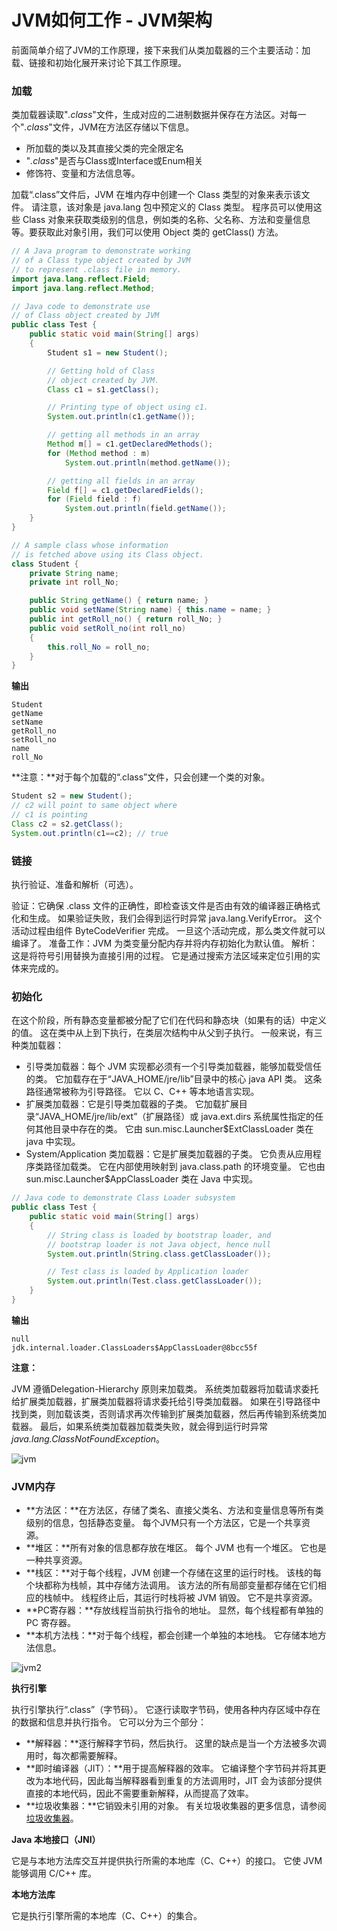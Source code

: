 # JVM如何工作 - JVM架构

前面简单介绍了JVM的工作原理，接下来我们从类加载器的三个主要活动：加载、链接和初始化展开来讨论下其工作原理。

### **加载**

类加载器读取"*.class*"文件，生成对应的二进制数据并保存在方法区。对每一个"*.class*"文件，JVM在方法区存储以下信息。

* 所加载的类以及其直接父类的完全限定名
* "*.class*"是否与Class或Interface或Enum相关
* 修饰符、变量和方法信息等。

加载“.class”文件后，JVM 在堆内存中创建一个 Class 类型的对象来表示该文件。 请注意，该对象是 java.lang 包中预定义的 Class 类型。 程序员可以使用这些 Class 对象来获取类级别的信息，例如类的名称、父名称、方法和变量信息等。要获取此对象引用，我们可以使用 Object 类的 getClass() 方法。

```java
// A Java program to demonstrate working
// of a Class type object created by JVM
// to represent .class file in memory.
import java.lang.reflect.Field;
import java.lang.reflect.Method;

// Java code to demonstrate use
// of Class object created by JVM
public class Test {
	public static void main(String[] args)
	{
		Student s1 = new Student();

		// Getting hold of Class
		// object created by JVM.
		Class c1 = s1.getClass();

		// Printing type of object using c1.
		System.out.println(c1.getName());

		// getting all methods in an array
		Method m[] = c1.getDeclaredMethods();
		for (Method method : m)
			System.out.println(method.getName());

		// getting all fields in an array
		Field f[] = c1.getDeclaredFields();
		for (Field field : f)
			System.out.println(field.getName());
	}
}

// A sample class whose information
// is fetched above using its Class object.
class Student {
	private String name;
	private int roll_No;

	public String getName() { return name; }
	public void setName(String name) { this.name = name; }
	public int getRoll_no() { return roll_No; }
	public void setRoll_no(int roll_no)
	{
		this.roll_No = roll_no;
	}
}

```

**输出**

```
Student
getName
setName
getRoll_no
setRoll_no
name
roll_No
```

**注意：**对于每个加载的“.class”文件，只会创建一个类的对象。

```java
Student s2 = new Student();
// c2 will point to same object where 
// c1 is pointing
Class c2 = s2.getClass();
System.out.println(c1==c2); // true
```

### **链接**

执行验证、准备和解析（可选）。

验证：它确保 .class 文件的正确性，即检查该文件是否由有效的编译器正确格式化和生成。 如果验证失败，我们会得到运行时异常 java.lang.VerifyError。 这个活动过程由组件 ByteCodeVerifier 完成。 一旦这个活动完成，那么类文件就可以编译了。
准备工作：JVM 为类变量分配内存并将内存初始化为默认值。
解析：这是将符号引用替换为直接引用的过程。 它是通过搜索方法区域来定位引用的实体来完成的。

### **初始化**

在这个阶段，所有静态变量都被分配了它们在代码和静态块（如果有的话）中定义的值。 这在类中从上到下执行，在类层次结构中从父到子执行。
一般来说，有三种类加载器：

* 引导类加载器：每个 JVM 实现都必须有一个引导类加载器，能够加载受信任的类。 它加载存在于“JAVA_HOME/jre/lib”目录中的核心 java API 类。 这条路径通常被称为引导路径。 它以 C、C++ 等本地语言实现。
* 扩展类加载器：它是引导类加载器的子类。 它加载扩展目录“JAVA_HOME/jre/lib/ext”（扩展路径）或 java.ext.dirs 系统属性指定的任何其他目录中存在的类。 它由 sun.misc.Launcher$ExtClassLoader 类在 java 中实现。
* System/Application 类加载器：它是扩展类加载器的子类。 它负责从应用程序类路径加载类。 它在内部使用映射到 java.class.path 的环境变量。 它也由 sun.misc.Launcher$AppClassLoader 类在 Java 中实现。

```java
// Java code to demonstrate Class Loader subsystem
public class Test {
	public static void main(String[] args)
	{
		// String class is loaded by bootstrap loader, and
		// bootstrap loader is not Java object, hence null
		System.out.println(String.class.getClassLoader());

		// Test class is loaded by Application loader
		System.out.println(Test.class.getClassLoader());
	}
}

```

**输出**

```
null
jdk.internal.loader.ClassLoaders$AppClassLoader@8bcc55f
```

**注意：**

JVM 遵循Delegation-Hierarchy 原则来加载类。 系统类加载器将加载请求委托给扩展类加载器，扩展类加载器将请求委托给引导类加载器。 如果在引导路径中找到类，则加载该类，否则请求再次传输到扩展类加载器，然后再传输到系统类加载器。 最后，如果系统类加载器加载类失败，就会得到运行时异常*java.lang.ClassNotFoundException*。

![jvm](assets/images/jvmclassloader.jpg)

### JVM内存

* **方法区：**在方法区，存储了类名、直接父类名、方法和变量信息等所有类级别的信息，包括静态变量。 每个JVM只有一个方法区，它是一个共享资源。
* **堆区：**所有对象的信息都存放在堆区。 每个 JVM 也有一个堆区。 它也是一种共享资源。
* **栈区：**对于每个线程，JVM 创建一个存储在这里的运行时栈。 该栈的每个块都称为栈帧，其中存储方法调用。 该方法的所有局部变量都存储在它们相应的栈帧中。 线程终止后，其运行时栈将被 JVM 销毁。 它不是共享资源。
* **PC寄存器：**存放线程当前执行指令的地址。 显然，每个线程都有单独的 PC 寄存器。
* **本机方法栈：**对于每个线程，都会创建一个单独的本地栈。 它存储本地方法信息。

![jvm2](assets/images/jvm-memory-2.jpg)

**执行引擎**

执行引擎执行“.class”（字节码）。 它逐行读取字节码，使用各种内存区域中存在的数据和信息并执行指令。 它可以分为三个部分：

* **解释器：**逐行解释字节码，然后执行。 这里的缺点是当一个方法被多次调用时，每次都需要解释。
* **即时编译器（JIT）：**用于提高解释器的效率。 它编译整个字节码并将其更改为本地代码，因此每当解释器看到重复的方法调用时，JIT 会为该部分提供直接的本地代码，因此不需要重新解释，从而提高了效率。
* **垃圾收集器：**它销毁未引用的对象。 有关垃圾收集器的更多信息，请参阅[垃圾收集器](https://www.geeksforgeeks.org/garbage-collection-java/)。

**Java 本地接口（JNI）**

它是与本地方法库交互并提供执行所需的本地库（C、C++）的接口。 它使 JVM 能够调用 C/C++ 库。

**本地方法库**

它是执行引擎所需的本地库（C、C++）的集合。